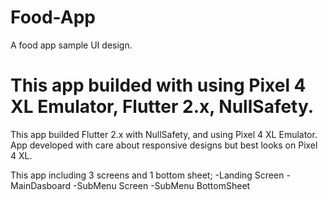 # Food-App
A food app sample UI design.


This app builded with using Pixel 4 XL Emulator, Flutter 2.x, NullSafety.
=======
This app builded Flutter 2.x with NullSafety, and using Pixel 4 XL Emulator.
App developed with care about responsive designs but best looks on Pixel 4 XL.

This app including 3 screens and 1 bottom sheet;
 -Landing Screen
 -MainDasboard
 -SubMenu Screen
 -SubMenu BottomSheet
